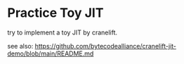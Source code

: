 # Practice Toy JIT

try to implement a toy JIT by cranelift.

see also:
https://github.com/bytecodealliance/cranelift-jit-demo/blob/main/README.md